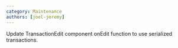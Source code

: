 ```yaml
---
category: Maintenance
authors: [joel-jeremy]
---
```


Update TransactionEdit component onEdit function to use serialized transactions.
